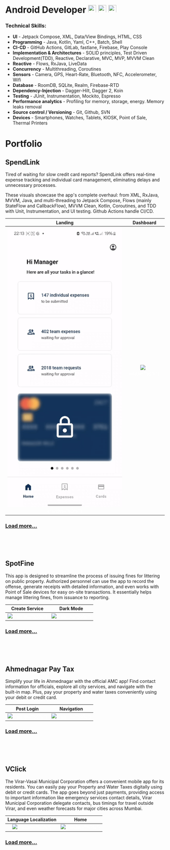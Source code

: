 # Android Developer    <a href=https://www.linkedin.com/in/shashank-yadav-91a228a3/ target="_blank"><img src=/portfolio/assets/social/LinkedIN.png width="25" height="25"></img></a>  <a href=https://wa.me/7021373495 target="_blank"><img src=/portfolio/assets/social/WhatsApp.png width="25" height="25"></img></a> <a href=mailto:yadav.r.shashank@gmail.com target="_blank"><img src=/portfolio/assets/social/Gmail.png width="25" height="25"></img></a>

### Technical Skills:
 - **UI** - Jetpack Compose, XML, Data/View Bindings, HTML, CSS
 - **Programming** - Java, Kotlin, Yaml, C++, Batch, Shell
 - **CI-CD** - GitHub Actions, GitLab, fastlane, Firebase, Play Console
 - **Implementation & Architectures** - SOLID principles, Test Driven Development(TDD), Reactive, Declarative, MVC, MVP, MVVM Clean
 - **Reactive** - Flows, RxJava, LiveData
 - **Concurrency** - Multithreading, Coroutines
 - **Sensors** - Camera, GPS, Heart-Rate, Bluetooth, NFC, Accelerometer, Wifi
 - **Database** - RoomDB, SQLite, Realm, Firebase-RTD
 - **Dependency-Injection** - Dagger-Hilt, Dagger 2, Koin
 - **Testing** - JUnit, Instrumentation, Mockito, Espresso
 - **Performance analytics** - Profiling for memory, storage, energy. Memory leaks removal
 - **Source control / Versioning** - Git, Github, SVN
 - **Devices** - Smartphones, Watches, Tablets, KIOSK, Point of Sale, Thermal Printers
 
# Portfolio

## **SpendLink**

Tired of waiting for slow credit card reports? SpendLink offers real-time expense tracking and individual card management, eliminating delays and unnecessary processes.

These visuals showcase the app's complete overhaul: from XML, RxJava, MVVM, Java, and multi-threading to Jetpack Compose, Flows (mainly StateFlow and CallbackFlow), MVVM Clean, Kotlin, Coroutines, and TDD with Unit, Instrumentation, and UI testing. Github Actions handle CI/CD.

  Landing   |   Dashboard                            
:----------:|:-------------:     
![alt](/assets/vid/spendlink/Landing.gif)<span style="color:white">{: width="50%"}</span>   | ![](assets/vid/spendlink/Dashboard.gif)<span style="color:white">{: width="50%"}</span> 

<a href=/portfolio/SPENDLINK><h3><b>Load more...</b></h3></a>
<br />
<br />
<br />


## **SpotFine**

This app is designed to streamline the process of issuing fines for littering on public property. Authorized personnel can use the app to record the offense, generate receipts with detailed information, and even works with Point of Sale devices for easy on-site transactions. It essentially helps manage littering fines, from issuance to reporting.

  Create Service   |    Dark Mode                            
:-----------------:|:---------------:
![](/assets/vid/spotfine/Create_Service.gif)<span style="color:white">{: width="50%"}</span> | ![](assets/vid/spotfine/Night_Mode.gif)<span style="color:white">{: width="50%"}</span>


<a href=/portfolio/SPOTFINE><h3><b>Load more...</b></h3></a>
<br />
<br />
<br />


## **Ahmednagar Pay Tax**

Simplify your life in Ahmednagar with the official AMC app! Find contact information for officials, explore all city services, and navigate with the built-in map. Plus, pay your property and water taxes conveniently using your debit or credit card. 

  Post Login     |    Navigation                            
:---------------:|:---------------:
![](/assets/vid/ahmednagar/Post_Login_Landing.gif)<span style="color:white">{: width="50%"}</span> | ![](assets/vid/ahmednagar/Landing.gif)<span style="color:white">{: width="50%"}</span>


<a href=/portfolio/AHMEDNAGAR><h3><b>Load more...</b></h3></a>
<br />
<br />
<br />


## **VClick**

The Virar-Vasai Municipal Corporation offers a convenient mobile app for its residents.  You can easily pay your Property and Water Taxes digitally using debit or credit cards. The app goes beyond just payments, providing access to important information like emergency services contact details, Virar Municipal Corporation delegate contacts, bus timings for travel outside Virar, and even weather forecasts for major cities across Mumbai. 

  Language Localization     |    Home                            
:--------------------------:|:-------------:
![](/assets/vid/vclick/Language_Localization.gif)<span style="color:white">{: width="50%"}</span> | ![](assets/vid/vclick/Home.gif)<span style="color:white">{: width="50%"}</span>


<a href=/portfolio/VCLICK><h3><b>Load more...</b></h3></a>
<br />
<br />
<br />
